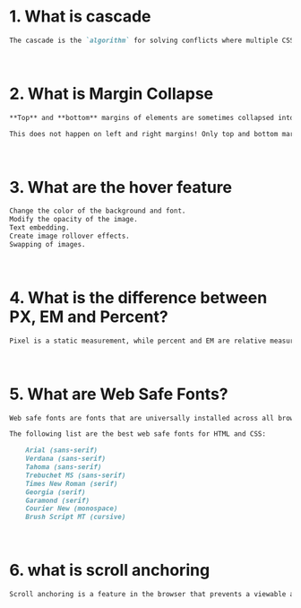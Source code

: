 # 1. What is cascade

```md
The cascade is the `algorithm` for solving conflicts where multiple CSS rules apply to an HTML element.
```

&nbsp;

# 2. What is Margin Collapse

```md
**Top** and **bottom** margins of elements are sometimes collapsed into a single margin that is equal to the largest of the two margins.

This does not happen on left and right margins! Only top and bottom margins!
```

&nbsp;

# 3. What are the hover feature

```md
Change the color of the background and font.
Modify the opacity of the image.
Text embedding.
Create image rollover effects.
Swapping of images.
```

&nbsp;

# 4. What is the difference between PX, EM and Percent?

```md
Pixel is a static measurement, while percent and EM are relative measurements. Percent depends on its parent font size. EM is relative to the current font size of the element (2em means 2 times the size of the current font). So, If the font size of body is 16 pixels, then 150% will be 24 pixels (1.5 _ 16), and 2em will be 32 pixels (16 _ 2).
```

&nbsp;

# 5. What are Web Safe Fonts?

```md
Web safe fonts are fonts that are universally installed across all browsers and devices.

The following list are the best web safe fonts for HTML and CSS:

    Arial (sans-serif)
    Verdana (sans-serif)
    Tahoma (sans-serif)
    Trebuchet MS (sans-serif)
    Times New Roman (serif)
    Georgia (serif)
    Garamond (serif)
    Courier New (monospace)
    Brush Script MT (cursive)
```

&nbsp;

# 6. what is scroll anchoring

```md
Scroll anchoring is a feature in the browser that prevents a viewable area that is scrolled into focus to move when new content is loaded above. This is typically a problem on a slow connection if the user scrolls down and starts reading before the page is fully loaded.
```
